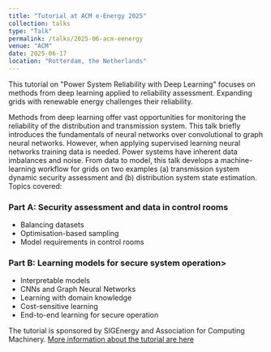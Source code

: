 ```yaml
---
title: "Tutorial at ACM e-Energy 2025"
collection: talks
type: "Talk"
permalink: /talks/2025-06-acm-eenergy
venue: "ACM"
date: 2025-06-17
location: "Rotterdam, the Netherlands"
---
```


This tutorial on "Power System Reliability with Deep Learning" focuses on methods from deep learning applied to reliability assessment. Expanding grids with renewable energy challenges their reliability. 

Methods from deep learning offer vast opportunities for monitoring the reliability of the distribution and transmission system. This talk briefly introduces the fundamentals of neural networks over convolutional to graph neural networks. However, when applying supervised learning neural networks training data is needed. Power systems have inherent data imbalances and noise. From data to model, this talk develops a machine-learning workflow for grids on two examples (a) transmission system dynamic security assessment and (b) distribution system state estimation. Topics covered:

### Part A: Security assessment and data in control rooms
- Balancing datasets
- Optimisation-based sampling
- Model requirements in control rooms

### Part B: Learning models for secure system operation>
- Interpretable models
- CNNs and Graph Neural Networks
- Learning with domain knowledge
- Cost-sensitive learning
- End-to-end learning for secure operation


The tutorial is sponsored by SIGEnergy and Association for Computing Machinery. [More information about the tutorial are here](https://energy.acm.org/conferences/eenergy/2025/tutorial.php)
